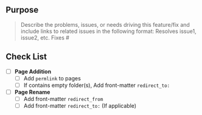 ## Purpose
> Describe the problems, issues, or needs driving this feature/fix and include links to related issues in the following format: Resolves issue1, issue2, etc.
> Fixes #

## Check List

- [ ] **Page Addition**
  - [ ] Add `permlink` to pages
  - [ ] If contains empty folder(s), Add front-matter `redirect_to:`

- [ ] **Page Rename**
  - [ ] Add front-matter `redirect_from`
  - [ ] Add front-matter `redirect_to:` (If applicable)
